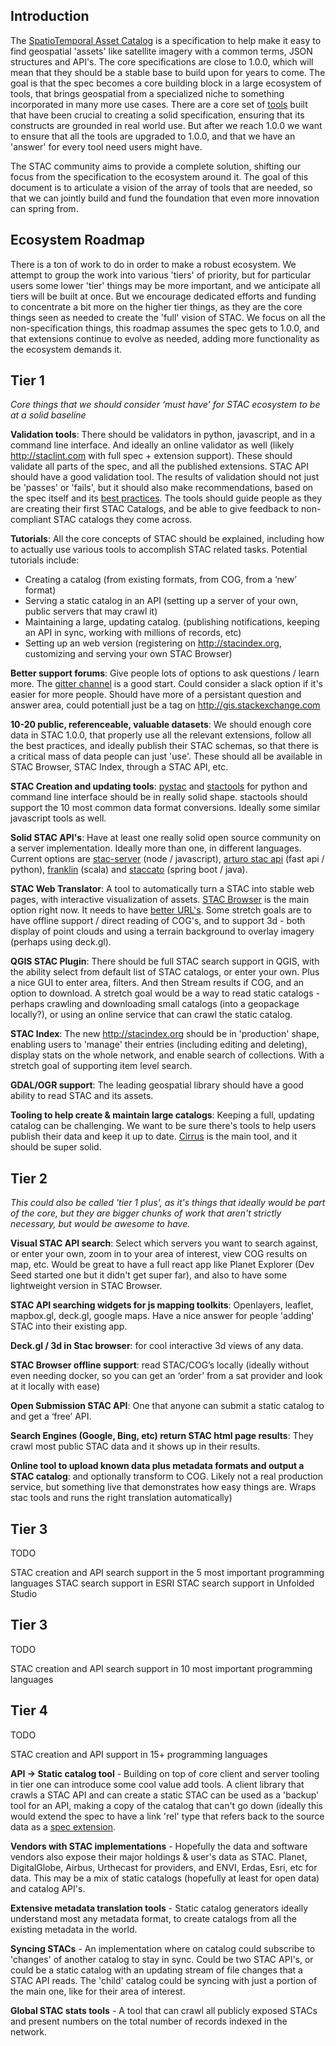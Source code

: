 ## Introduction

The [SpatioTemporal Asset Catalog](http://stacspec.org) is a specification to help make it easy to find geospatial 'assets'
like satellite imagery with a common terms, JSON structures and API's. The core specifications are close to 1.0.0, which will
mean that they should be a stable base to build upon for years to come. The goal is that the spec becomes a core building block
in a large ecosystem of tools, that brings geospatial from a specialized niche to something incorporated in many more use cases.
There are a core set of [tools](https://stacspec.org/) built that have been crucial to creating a solid specification, ensuring that
its constructs are grounded in real world use. But after we reach 1.0.0 we want to ensure that all the tools are upgraded to 
1.0.0, and that we have an 'answer' for every tool need users might have.

The STAC community aims to provide a complete solution, shifting our focus from the specification to the ecosystem around it.
The goal of this document is to articulate a vision of the array of tools that are needed, so that we can jointly build and fund
the foundation that even more innovation can spring from.


## Ecosystem Roadmap

There is a ton of work to do in order to make a robust ecosystem. We attempt to group the work into various 'tiers' of priority, but
for particular users some lower 'tier' things may be more important, and we anticipate all tiers will be built at once. But we 
encourage dedicated efforts and funding to concentrate a bit more on the higher tier things, as they are the core things seen as
needed to create the 'full' vision of STAC. We focus on all the non-specification things, this roadmap assumes the spec gets to
1.0.0, and that extensions continue to evolve as needed, adding more functionality as the ecosystem demands it. 

## Tier 1

*Core things that we should consider ‘must have’ for STAC ecosystem to be at a solid baseline*

**Validation tools**: There should be validators in python, javascript, and in a command line interface. And ideally an online 
validator as well (likely http://staclint.com with full spec + extension support). These should validate all parts of the spec, and all the published extensions. STAC API should have a good 
validation tool. The results of validation should not just be 'passes' or 'fails', but it should also make recommendations, based 
on the spec itself and its [best practices](https://github.com/radiantearth/stac-spec/blob/master/best-practices.md). The
tools should guide people as they are creating their first STAC Catalogs, and be able to give feedback to non-compliant STAC
catalogs they come across.

**Tutorials**: All the core concepts of STAC should be explained, including how to actually use various tools to accomplish STAC related tasks. Potential tutorials include:

 - Creating a catalog (from existing formats, from COG, from a ‘new’ format)
 - Serving a static catalog in an API (setting up a server of your own, public servers that may crawl it)
 - Maintaining a large, updating catalog. (publishing notifications, keeping an API in sync, working with millions of records, etc)
 - Setting up an web version (registering on http://stacindex.org, customizing and serving your own STAC Browser)

**Better support forums**: Give people lots of options to ask questions / learn more. The [gitter channel](https://gitter.im/SpatioTemporal-Asset-Catalog/Lobby) 
is a good start. Could consider a slack option if it's easier for more people. Should have more of a persistant question and
answer area, could potentiall just be a tag on http://gis.stackexchange.com

**10-20 public, referenceable, valuable datasets**: We should enough core data in STAC 1.0.0, that properly use all the relevant
extensions, follow all the best practices, and ideally publish their STAC schemas, so that there is a critical mass of data
people can just 'use'. These should all be available in STAC Browser, STAC Index, through a STAC API, etc.

**STAC Creation and updating tools**: [pystac](https://github.com/stac-utils/pystac) and [stactools](https://github.com/stac-utils/stactools) for python and command line interface
should be in really solid shape. stactools should support the 10 most common data format conversions. 
Ideally some similar javascript tools as well. 

**Solid STAC API's**: Have at least one really solid open source community on a server implementation. Ideally more than one, in 
different languages. Current options are [stac-server](https://github.com/stac-utils/stac-server) (node / javascript), [arturo stac
api](https://github.com/arturo-ai/arturo-stac-api) (fast api / python), [franklin](https://azavea.github.io/franklin/) (scala) and 
[staccato](https://github.com/planetlabs/staccato) (spring boot / java).

**STAC Web Translator**: A tool to automatically turn a STAC into stable web pages, with interactive visualization of assets. [STAC 
Browser](https://github.com/radiantearth/stac-browser) is the main option right now. It needs to have [better 
URL's](https://github.com/radiantearth/stac-browser/issues/46). Some stretch goals are to have offline support / direct reading
of COG's, and to support 3d - both display of point clouds and using a terrain background to overlay imagery (perhaps using
deck.gl). 

**QGIS STAC Plugin**: There should be full STAC search support in QGIS, with the ability select from default list of STAC catalogs, or enter your own. Plus a nice GUI to enter area, filters. And then Stream results if COG, and an option to download. A stretch
goal would be a way to read static catalogs - perhaps crawling and downloading small catalogs (into a geopackage locally?), or
using an online service that can crawl the static catalog.

**STAC Index**: The new http://stacindex.org should be in 'production' shape, enabling users to 'manage' their entries (including
editing and deleting), display stats on the whole network, and enable search of collections. With a stretch goal of supporting
item level search.

**GDAL/OGR support**: The leading geospatial library should have a good ability to read STAC and its assets.

**Tooling to help create & maintain large catalogs**: Keeping a full, updating catalog can be challenging. We want to be sure there's
tools to help users publish their data and keep it up to date. [Cirrus](https://github.com/cirrus-geo/cirrus) is the main tool, and
it should be super solid.

## Tier 2

*This could also be called 'tier 1 plus', as it's things that ideally would be part of the core, but they are bigger chunks of work
that aren't strictly necessary, but would be awesome to have.*


**Visual STAC API search**: Select which servers you want to search against, or enter your own, zoom in to your area of interest, 
  view COG results on map, etc. Would be great to have a full react app like Planet Explorer (Dev Seed started one but it didn't get 
  super far), and also to have some lightweight version in STAC Browser.

**STAC API searching widgets for js mapping toolkits**: Openlayers, leaflet, mapbox.gl, deck.gl, google maps. Have a nice answer for 
  people 'adding' STAC into their existing app.

**Deck.gl / 3d in Stac browser**: for cool interactive 3d views of any data.

**STAC Browser offline support**: read STAC/COG’s locally (ideally without even needing docker, so you can get an ‘order’ from a sat provider and look at it locally with ease)

**Open Submission STAC API**: One that anyone can submit a static catalog to and get a ‘free’ API.

**Search Engines (Google, Bing, etc) return STAC html page results**: They crawl most public STAC data and it shows up in their results.

**Online tool to upload known data plus metadata formats and output a STAC catalog**: and optionally transform to COG. Likely not a real production service, but something live that demonstrates how easy things are. Wraps stac tools and runs the right translation automatically)


## Tier 3

TODO

STAC creation and API search support in the 5 most important programming languages
STAC search support in ESRI
STAC search support in Unfolded Studio


## Tier 3

TODO

STAC creation and API search support in 10 most important programming languages

## Tier 4

TODO

STAC creation and API support in 15+ programming languages


**API -> Static catalog tool** - Building on top of core client and server tooling in tier one can introduce some cool value add tools.
A client library that crawls a STAC API and can create a static STAC can be used as a 'backup' tool for an API, making a copy
of the catalog that can't go down (ideally this would extend the spec to have a link 'rel' type that refers back to the source
data as a [spec extension](extensions/). 


**Vendors with STAC implementations** - Hopefully the data and software vendors also expose their major holdings & user's
data as STAC. Planet, DigitalGlobe, Airbus, Urthecast for providers, and ENVI, Erdas, Esri, etc for data. This may be a 
mix of static catalogs (hopefully at least for open data) and catalog API's.

**Extensive metadata translation tools** - Static catalog generators ideally understand most any metadata format, to create
catalogs from all the existing metadata in the world.

**Syncing STACs** - An implementation where on catalog could subscribe to 'changes' of another catalog to stay in sync. Could
be two STAC API's, or could be a static catalog with an updating stream of file changes that a STAC API reads. The 'child'
catalog could be syncing with just a portion of the main one, like for their area of interest.

**Global STAC stats tools** - A tool that can crawl all publicly exposed STACs and present numbers on the total number of 
records indexed in the network.

